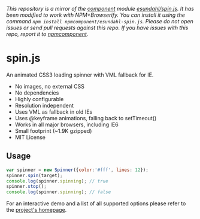 *This repository is a mirror of the [component](http://component.io) module [esundahl/spin.js](http://github.com/esundahl/spin.js). It has been modified to work with NPM+Browserify. You can install it using the command `npm install npmcomponent/esundahl-spin.js`. Please do not open issues or send pull requests against this repo. If you have issues with this repo, report it to [npmcomponent](https://github.com/airportyh/npmcomponent).*
# spin.js

An animated CSS3 loading spinner with VML fallback for IE.

 * No images, no external CSS
 * No dependencies
 * Highly configurable
 * Resolution independent
 * Uses VML as fallback in old IEs
 * Uses @keyframe animations, falling back to setTimeout()
 * Works in all major browsers, including IE6
 * Small footprint (~1.9K gzipped)
 * MIT License

## Usage

```javascript
var spinner = new Spinner({color:'#fff', lines: 12});
spinner.spin(target);
console.log(spinner.spinning); // true
spinner.stop();
console.log(spinner.spinning); // false
```

For an interactive demo and a list of all supported options please refer to the [project's homepage](http://fgnass.github.com/spin.js).
